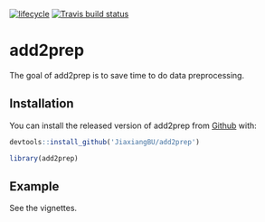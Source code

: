
[![lifecycle](https://img.shields.io/badge/lifecycle-experimental-orange.svg)](https://www.tidyverse.org/lifecycle/#experimental)
[![Travis build
status](https://travis-ci.org/JiaxiangBU/add2prep.svg?branch=master)](https://travis-ci.org/JiaxiangBU/add2prep)

<!-- README.md is generated from README.Rmd. Please edit that file -->

# add2prep

The goal of add2prep is to save time to do data preprocessing.

## Installation

You can install the released version of add2prep from
[Github](https://github.com/JiaxiangBU/add2prep) with:

``` r
devtools::install_github('JiaxiangBU/add2prep')
```

``` r
library(add2prep)
```

## Example

See the vignettes.
